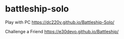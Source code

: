 # battleship-solo

Play with PC
https://dc220v.github.io/Battleship-Solo/

Challenge a Friend
https://e30devo.github.io/Battleship/
